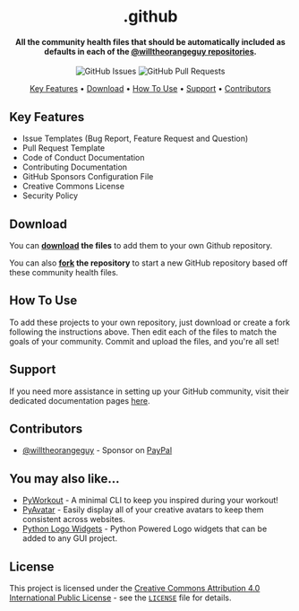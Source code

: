 <!-- Logo -->
<h1 align="center">
  .github
  <br>
</h1>

<!-- Copy -->
<h4 align="center">All the community health files that should be automatically included as defaults in each of the <a href="https://github.com/willtheorangeguy?tab=repositories">@willtheorangeguy repositories</a>.</h4>

<!-- Badges -->
<div align="center">
  <!-- Issues -->
  <img alt="GitHub Issues" src="https://img.shields.io/github/issues/willtheorangeguy/.github">
  <!-- Pull Requests -->
  <img alt="GitHub Pull Requests" src="https://img.shields.io/github/issues-pr/willtheorangeguy/.github">
</div>

<!-- Navigation -->
<p align="center">
  <a href="#key-features">Key Features</a> •
  <a href="#download">Download</a> •
  <a href="#how-to-use">How To Use</a> •
  <a href="#support">Support</a> •
  <a href="#contributors">Contributors</a>
</p>

## Key Features

* Issue Templates (Bug Report, Feature Request and Question)
* Pull Request Template
* Code of Conduct Documentation
* Contributing Documentation
* GitHub Sponsors Configuration File
* Creative Commons License
* Security Policy

## Download

You can **[download](https://github.com/willtheorangeguy/.github/archive/refs/heads/main.zip) the files** to add them to your own Github repository.

You can also **[fork](https://github.com/willtheorangeguy/.github/fork) the repository** to start a new GitHub repository based off these community health files.

## How To Use

To add these projects to your own repository, just download or create a fork following the instructions above. Then edit each of the files to match the goals of your community. Commit and upload the files, and you're all set!

## Support

If you need more assistance in setting up your GitHub community, visit their dedicated documentation pages [here](https://docs.github.com/en/communities).

## Contributors

* [@willtheorangeguy](https://github.com/willtheorangeguy) - Sponsor on [PayPal](https://paypal.me/wvdg44?country.x=CA&locale.x=en_US)

## You may also like...

* [PyWorkout](https://github.com/willtheorangeguy/PyWorkout) - A minimal CLI to keep you inspired during your workout!
* [PyAvatar](https://github.com/willtheorangeguy/PyAvatar) - Easily display all of your creative avatars to keep them consistent across websites.
* [Python Logo Widgets](https://github.com/willtheorangeguy/Python-Logo-Widgets) - Python Powered Logo widgets that can be added to any GUI project.

## License

This project is licensed under the [Creative Commons Attribution 4.0 International Public License](https://creativecommons.org/licenses/by/4.0/) - see the [`LICENSE`](LICENSE.md) file for details.
